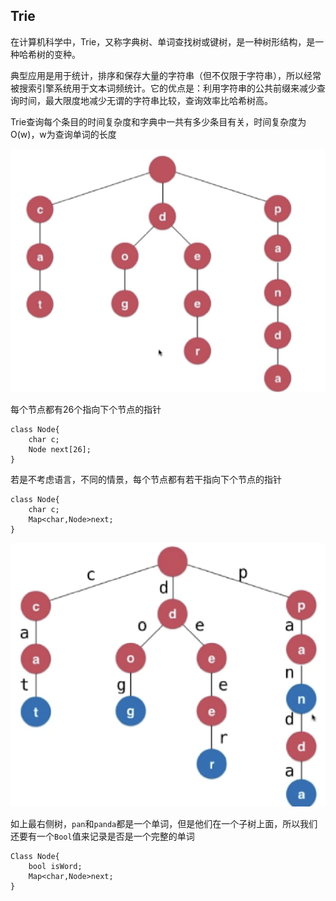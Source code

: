 ## Trie


在计算机科学中，Trie，又称字典树、单词查找树或键树，是一种树形结构，是一种哈希树的变种。

典型应用是用于统计，排序和保存大量的字符串（但不仅限于字符串），所以经常被搜索引擎系统用于文本词频统计。它的优点是：利用字符串的公共前缀来减少查询时间，最大限度地减少无谓的字符串比较，查询效率比哈希树高。


Trie查询每个条目的时间复杂度和字典中一共有多少条目有关，时间复杂度为O(w)，w为查询单词的长度

![](https://github.com/SunshineBrother/LeetCodeStudy/blob/master/Trie/Trie1.png)

每个节点都有26个指向下个节点的指针
```
class Node{
    char c;
    Node next[26];
}
```


若是不考虑语言，不同的情景，每个节点都有若干指向下个节点的指针

```
class Node{
    char c;
    Map<char,Node>next;
}
```


![](https://github.com/SunshineBrother/LeetCodeStudy/blob/master/Trie/Trie2.png)

如上最右侧树，`pan`和`panda`都是一个单词，但是他们在一个子树上面，所以我们还要有一个`Bool`值来记录是否是一个完整的单词

```
Class Node{
    bool isWord;
    Map<char,Node>next;
}
```



























































































